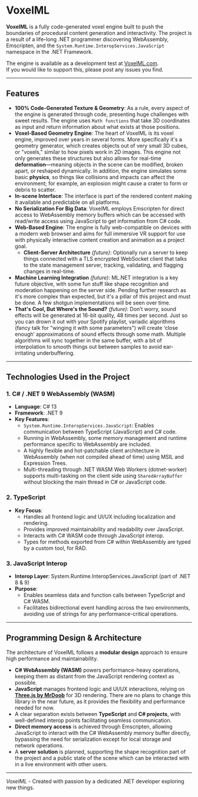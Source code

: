 # VoxelML

**VoxelML** is a fully code-generated voxel engine built to push the boundaries of procedural content generation and interactivity. The project is a result of a life-long .NET programmer discovering WebAssembly, Emscripten, and the `System.Runtime.InteropServices.JavaScript` namespace in the .NET Framework.

The engine is available as a development test at [VoxelML.com](https://voxelml.com).  
If you would like to support this, please post any issues you find.

---

## Features

- **100% Code-Generated Texture & Geometry**: As a rule, every aspect of the engine is generated through code, presenting huge challenges with sweet results. The engine uses `Math functions` that take 3D coordinates as input and return information about what exists at those positions.
- **Voxel-Based Geometry Engine**: The heart of VoxelML is its voxel engine, improved over years in several forms. More specifically it's a geometry generator, which creates objects out of very small 3D cubes, or "voxels," similar to how pixels work in 2D images. This engine not only generates these structures but also allows for real-time **deformation**—meaning objects in the scene can be modified, broken apart, or reshaped dynamically. In addition, the engine simulates some basic **physics**, so things like collisions and impacts can affect the environment; for example, an explosion might cause a crater to form or debris to scatter.
- **In-scene Interface**: The interface is part of the rendered content making it available and predictable on all platforms.
- **No Serialization For Big Data**: VoxelML employs Emscripten for direct access to WebAssembly memory buffers which can be accessed with read/write access using JavaScript to get information from C# code.
- **Web-Based Engine**: The engine is fully web-compatible on devices with a modern web browser and aims for full immersive VR support for use with physically interactive content creation and animation as a project goal.
  - **Client-Server Architecture** *(future)*: Optionally run a server to keep things connected with a TLS encrypted WebSocket client that talks to the state management server, tracking, validating, and flagging changes in real-time.
- **Machine Learning Integration** *(future)*: ML.NET integration is a key future objective, with some fun stuff like shape recognition and moderation happening on the server side. Pending further research as it's more complex than expected, but it's a pillar of this project and must be done. A few shotgun implementations will be seen over time.
- **That's Cool, But Where's the Sound?** *(future)*: Don’t worry, sound effects will be generated at 16-bit quality, 48 times per second. Just so you can drown it out with your Spotify playlist, variadic algorithms (fancy talk for "winging it with some parameters") will create ‘close enough’ approximations of sound effects through some math. Multiple algorithms will sync together in the same buffer, with a bit of interpolation to smooth things out between samples to avoid ear-irritating underbuffering.

---

## Technologies Used in the Project

### 1. **C# / .NET 9 WebAssembly (WASM)**

- **Language**: C# 13
- **Framework**: .NET 9
- **Key Features**:
  - `System.Runtime.InteropServices.JavaScript`: Enables communication between TypeScript (JavaScript) and C# code.
  - Running in WebAssembly, some memory management and runtime performance specific to WebAssembly are included.
  - A highly flexible and hot-patchable client architecture in WebAssembly (when not compiled ahead of time) using MSIL and Expression Trees.
  - Multi-threading through .NET WASM Web Workers (dotnet-worker) supports multi-tasking on the client side using `SharedArrayBuffer` without blocking the main thread in C# or JavaScript code.

### 2. **TypeScript**

- **Key Focus**:
  - Handles all frontend logic and UI/UX including localization and rendering.
  - Provides improved maintainability and readability over JavaScript.
  - Interacts with C# WASM code through JavaScript interop.
  - Types for methods exported from C# within WebAssembly are typed by a custom tool, for RAD.

### 3. **JavaScript Interop**

- **Interop Layer**: System.Runtime.InteropServices.JavaScript (part of .NET 8 & 9)
- **Purpose**:
  - Enables seamless data and function calls between TypeScript and C# WASM.
  - Facilitates bidirectional event handling across the two environments, avoiding use of strings for any performance-critical operations.

---

## Programming Design & Architecture

The architecture of VoxelML follows a **modular design** approach to ensure high performance and maintainability.

- **C# WebAssembly (WASM)** powers performance-heavy operations, keeping them as distant from the JavaScript rendering context as possible.
- **JavaScript** manages frontend logic and UI/UX interactions, relying on [**Three.js by MrDoob**](https://github.com/mrdoob/three.js) for 3D rendering. There are no plans to change this library in the near future, as it provides the flexibility and performance needed for now.
- A clear separation exists between **TypeScript** and **C# projects**, with well-defined interop points facilitating seamless communication.
- **Direct memory access** is achieved through Emscripten, allowing JavaScript to interact with the C# WebAssembly memory buffer directly, bypassing the need for serialization except for local storage and network operations.
- A **server solution** is planned, supporting the shape recognition part of the project and a public state of the scene which can be interacted with in a live environment with other users.

---

*VoxelML* - Created with passion by a dedicated .NET developer exploring new things.
